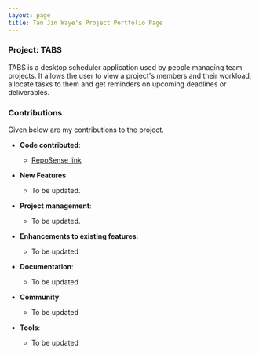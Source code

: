 ```yaml
---
layout: page
title: Tan Jin Waye's Project Portfolio Page
---
```


### Project: TABS

TABS is a desktop scheduler application used by people managing team projects. It allows the user to view a project's members and their workload, allocate tasks to them and get reminders on upcoming deadlines or deliverables.

### Contributions

Given below are my contributions to the project.
* **Code contributed**:
  * [RepoSense link](https://nus-cs2103-ay2223s1.github.io/tp-dashboard/?search=tan-jin-waye)

* **New Features**:
  * To be updated.

* **Project management**:
  * To be updated.

* **Enhancements to existing features**:
  * To be updated

* **Documentation**:
  * To be updated

* **Community**:
  * To be updated

* **Tools**:
  * To be updated


